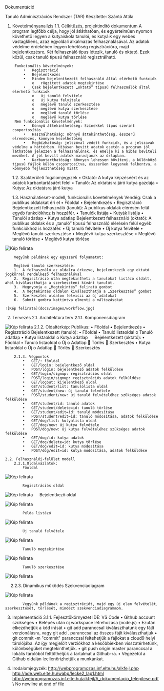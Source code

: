 Dokumentáció

Tanuló Adminisztrációs Rendszer (TAR)
Készítette: Szántó Attila

1. Követelményanalízis
    1.1. Célkitűzés, projektindító dokumentum
            A program legfőbb célja, hogy jól átláthatóan, és egyértelműen nyomon követhető legyen a kutyaiskola tanulói, és kutyáik egy webes vastagkliens, azaz egyoldali alkalmazás felhasználásával. Az adatok védelme érdekében legyen lehetőség regisztrációra, majd bejelentkezésre. Két felhasználó típus létezik, tanuló és oktató. Ezek közül, csak tanuló típusú felhasználó regisztrálható.
        
        Funkcionális követelmények:
            •	Regisztráció
            •	Bejelentkezés
            •	Minden bejelentkezett felhasználó által elérhető funkciók
                o	rögzített adatok megtekintése
            •	Csak bejelentkezett „oktató” típusú felhasználók által elérhető funkciók
                o	új tanuló felvitele
                o	új kutya felvitele
                o	meglévő tanuló szerkesztése
                o	meglévő kutya szerkesztése
                o	meglévő tanuló törlése
                o	meglévő kutya törlése
        Nem funkcionális követelmények:
            •	Könnyű áttekinthetőség: Színekkel típus szerint csoportosítás
            •	Használhatóság: Könnyű áttekinthetőség, ésszerű elrendezés, könnyen kezelhetőség
            •	Megbízhatóság: jelszóval védett funkciók, és a jelszavak védelme a háttérben. Hibásan bevitt adatok esetén a program jól láthatóan jelezzen a felhasználónak, és emelje ki a hibás beviteli mezőket. A jól bevitt adatok maradjanak az űrlapban.
            •	Karbantarthatóság: könnyen lehessen bővíteni, a különböző típusú fájlok külön csoportosítva, ésszerűen legyenek felbontva, a könnyebb fejleszthetőség miatt

    1.2. Szakterületi fogalomjegyzék
        •	Oktató: A kutya képzéséért és az adatok karbantartásáért felel 
        •	Tanuló: Az oktatásra járó kutya gazdája
        •	Kutya: Az oktatásra járó kutya

    1.3. Használatieset-modell, funkcionális követelmények
        Vendég: Csak a publikus oldalakat éri el
            •	Főoldal
            •	Bejelentkezés
            •	Regisztráció
        Bejelentkezett felhasználó (tanuló): A publikus oldalak elérésén felül egyéb funkciókhoz is hozzáfér.
            •	Tanulók listája
            •	Kutyák listája
            •	Tanulói adatlap
            •	Kutya adatlap
        Bejelentkezett felhasználó (oktató): A publikus oldalak és a „tanuló” típusú felhasználó elérésén felül egyéb funkciókhoz is hozzáfér.
            •	Új tanuló felvitele
            •	Új kutya felvitele
            •	Meglévő tanuló szerkesztése
            •	Meglévő kutya szerkesztése
            •	Meglévő tanuló törlése
            •	Meglévő kutya törlése

![Kép felirata](docs/images/uml.jpg)
    
        Vegyünk példának egy egyszerű folyamatot:
        
        Meglévő tanuló szerkesztése:
        1.	A felhasználó az oldalra érkezve, bejelentkezik egy oktató jogkörrel rendelkező felhasználóval
        2.	Regisztráció után megtekintheti a tanulókat listázó oldalt, ahol kiválaszthatja a szerkeszteni kívánt tanulót.
        3.	Megnyomja a „Megtekintés” feliratú gombot
        4.	A megtekintés oldalon kiválaszthatja a „Szerkesztés” gombot
        5.	Szerkesztés oldalon felviszi az új adatokat
        6.	Submit gombra kattintva elmenti a változásokat

    ![Kép felirata](docs/images/workflow.jpg)
 
2. Tervezés
    2.1. Architektúra terv
        2.1.1. Komponensdiagram
        
![Kép felirata](docs/images/modela.png)
        2.1.2. Oldaltérkép:
            Publikus:
            •	Főoldal
            •	Bejelentkezés
            •	Regisztráció
            Bejelentkezett (tanuló):
            •	Főoldal
            •	Tanuló listaoldal
                o	Tanuló adatlap
            •	Kutya listaoldal
                o	Kutya adatlap
             
            Bejelentkezett (oktató):
            •	Főoldal
            •	Tanuló listaoldal
                o	Új 
                o	Adatlap
                    	Törlés
                    	Szerkesztés
            •	Kutya listaoldal
                o	Új 
                o	Adatlap
                    	Törlés
                      Szerkesztés

        2.1.3. Végpontok
            •	GET/: főoldal
            •	GET/login: bejelentkező oldal
            •	POST/login: bejelentkező adatok felküldése
            •	GET/login/signup: regisztrációs oldal
            •	POST/login/signup: regisztrációs adatok felküldése
            •	GET/logout: kijelentkező oldal
            •	GET/student/list: tanulólista oldal
            •	GET/student/new: új tanuló felvétele
            •	POST/student/new: új tanuló felvételéhez szükséges adatok felküldése
            •	GET/student/id: tanuló adatok
            •	GET/student/delete=id: tanuló törlése
            •	GET/student/edit=id: tanuló módosítása
            •	POST/student/edit=id: tanuló módosítása, adatok felküldése
            •	GET/dog/list: kutyalista oldal
            •	GET/dog/new: új kutya felvétele
            •	POST/dog/new: új kutya felvételéhez szükséges adatok felküldése
            •	GET/dog/id: kutya adatok
            •	GET/dog/delete=id: kutya törlése
            •	GET/dog/edit=id: kutya módosítása
            •	POST/dog/edit=id: kutya módosítása, adatok felküldése

    2.2. Felhasználói-felület modell
        2.2.1.Oldalvázlatok:
            Főoldal

![Kép felirata](docs/images/maina.png) 

            Regisztrációs oldal

![Kép felirata](docs/images/reg.png) 
 
            Bejelentkező  oldal

![Kép felirata](docs/images/login.png) 

            Példa listázó

![Kép felirata](docs/images/tanlist.png)

            Új tanuló felvétele

![Kép felirata](docs/images/newTan.png)

            Tanuló megtekintése

![Kép felirata](docs/images/tanAdat.png)

            Tanuló szerkesztése     

![Kép felirata](docs/images/editTan.png)

 
        2.2.3. Dinamikus működés
            Szekvenciadiagram

![Kép felirata](docs/images/seqgiag.png)

            Vegyünk példának a regisztrációt, majd egy új elem felvételét, szerkesztését, törlését, mindezt szekvenciadiagrammon.
 
3. Implementáció
        3.1.1. Fejlesztőkörnyezet
            IDE: VS Code
            •	Github account szükséges
            •	Belépés után új workspace létrehozása (node.js)
            •	Ezután elkezdhetjük a kód írását
            •	git add paranccsal kiválaszthatunk egy fájlt verzionálásra, vagy git add . paranccsal az összes fájlt kiválaszthatjuk
            •	git commit -m "commit" paranccsal feltehetjük a fájlokat a cloud9 helyi tárolójába. Az így megjelölt verziókhoz a későbbiekben visszatérhetünk, különbségüket megtekinthetjük.
            •	git push origin master paranccsal a lokális tárolóból feltölthetjük a tartalmat a Github-ra.
            •	Végezetül a Github oldalán leellenőrizhetjük a munkánkat.

6. Irodalomjegyzék:
    http://webprogramozas.inf.elte.hu/alkfejl.php
    http://ade.web.elte.hu/wabp/lecke2_lap1.html
    http://webprogramozas.inf.elte.hu/alkfejl/A_dokumentacio_felepitese.pdf
\ No newline at end of file

